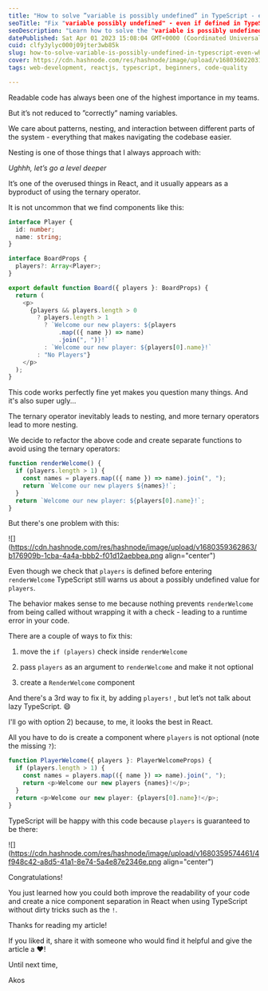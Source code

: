 ```yaml
---
title: "How to solve ”variable is possibly undefined” in TypeScript - even when it’s defined"
seoTitle: "Fix "variable possibly undefined" - even if defined in TypeScript"
seoDescription: "Learn how to solve the "variable is possibly undefined" error in TypeScript and avoid nesting with ternary operators in React"
datePublished: Sat Apr 01 2023 15:08:04 GMT+0000 (Coordinated Universal Time)
cuid: clfy3ylyc000j09jter3wb85k
slug: how-to-solve-variable-is-possibly-undefined-in-typescript-even-when-its-defined
cover: https://cdn.hashnode.com/res/hashnode/image/upload/v1680360220310/2fd2579e-dec3-49ad-adab-6d11b9c8f453.png
tags: web-development, reactjs, typescript, beginners, code-quality

---
```


Readable code has always been one of the highest importance in my teams.

But it’s not reduced to ”correctly” naming variables.

We care about patterns, nesting, and interaction between different parts of the system - everything that makes navigating the codebase easier.

Nesting is one of those things that I always approach with:

*Ughhh, let’s go a level deeper*

It’s one of the overused things in React, and it usually appears as a byproduct of using the ternary operator.

It is not uncommon that we find components like this:

```typescript
interface Player {
  id: number;
  name: string;
}

interface BoardProps {
  players?: Array<Player>;
}

export default function Board({ players }: BoardProps) {
  return (
    <p>
      {players && players.length > 0
        ? players.length > 1
          ? `Welcome our new players: ${players
              .map(({ name }) => name)
              .join(", ")}!`
          : `Welcome our new player: ${players[0].name}!`
        : "No Players"}
    </p>
  );
}
```

This code works perfectly fine yet makes you question many things. And it's also super ugly...

The ternary operator inevitably leads to nesting, and more ternary operators lead to more nesting.

We decide to refactor the above code and create separate functions to avoid using the ternary operators:

```typescript
function renderWelcome() {
  if (players.length > 1) {
    const names = players.map(({ name }) => name).join(", ");
    return `Welcome our new players ${names}!`;
  }
  return `Welcome our new player: ${players[0].name}!`;
}
```

But there's one problem with this:

![](https://cdn.hashnode.com/res/hashnode/image/upload/v1680359362863/b176909b-1cba-4a4a-bbb2-f01d12aebbea.png align="center")

Even though we check that `players` is defined before entering `renderWelcome` TypeScript still warns us about a possibly undefined value for `players`.

The behavior makes sense to me because nothing prevents `renderWelcome` from being called without wrapping it with a check - leading to a runtime error in your code.

There are a couple of ways to fix this:

1. move the `if (players)` check inside `renderWelcome`
    
2. pass `players` as an argument to `renderWelcome` and make it not optional
    
3. create a `RenderWelcome` component
    

And there's a 3rd way to fix it, by adding `players!` , but let’s not talk about lazy TypeScript. 😄

I'll go with option 2) because, to me, it looks the best in React.

All you have to do is create a component where `players` is not optional (note the missing `?`):

```typescript
function PlayerWelcome({ players }: PlayerWelcomeProps) {
  if (players.length > 1) {
    const names = players.map(({ name }) => name).join(", ");
    return <p>Welcome our new players {names}!</p>;
  }
  return <p>Welcome our new player: {players[0].name}!</p>;
}
```

TypeScript will be happy with this code because `players` is guaranteed to be there:

![](https://cdn.hashnode.com/res/hashnode/image/upload/v1680359574461/4f948c42-a8d5-41a1-8e74-5a4e87e2346e.png align="center")

Congratulations!

You just learned how you could both improve the readability of your code and create a nice component separation in React when using TypeScript without dirty tricks such as the `!`.

Thanks for reading my article!

If you liked it, share it with someone who would find it helpful and give the article a ❤️!

Until next time,

Akos